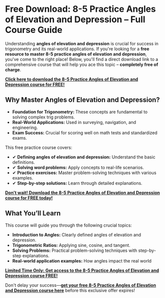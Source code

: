 # Free Download: 8-5 Practice Angles of Elevation and Depression – Full Course Guide

Understanding **angles of elevation and depression** is crucial for success in trigonometry and its real-world applications. If you're looking for a **free resource to master 8-5 practice angles of elevation and depression**, you've come to the right place! Below, you'll find a direct download link to a comprehensive course that will help you ace this topic – **completely free of charge**.

[**Click here to download the 8-5 Practice Angles of Elevation and Depression course for FREE!**](https://udemywork.com/8-5-practice-angles-of-elevation-and-depression)

## Why Master Angles of Elevation and Depression?

*   **Foundation for Trigonometry:** These concepts are fundamental to solving complex trig problems.
*   **Real-World Applications:** Used in surveying, navigation, and engineering.
*   **Exam Success:** Crucial for scoring well on math tests and standardized exams.

This free practice course covers:

*   ✔ **Defining angles of elevation and depression:** Understand the basic definitions.
*   ✔ **Solving word problems:** Apply concepts to real-life scenarios.
*   ✔ **Practice exercises:** Master problem-solving techniques with various examples.
*   ✔ **Step-by-step solutions:** Learn through detailed explanations.

[**Don't wait! Download the 8-5 Practice Angles of Elevation and Depression course for FREE today!**](https://udemywork.com/8-5-practice-angles-of-elevation-and-depression)

## What You’ll Learn

This course will guide you through the following crucial topics:

*   **Introduction to Angles:** Clearly defined angles of elevation and depression.
*   **Trigonometric Ratios:** Applying sine, cosine, and tangent.
*   **Solving Problems:** Practical problem-solving techniques with step-by-step explanations.
*   **Real-world application examples:** How angles impact the real world

[**Limited Time Only: Get access to the 8-5 Practice Angles of Elevation and Depression course FREE!**](https://udemywork.com/8-5-practice-angles-of-elevation-and-depression)

Don't delay your success—**[get your free 8-5 Practice Angles of Elevation and Depression course here](https://udemywork.com/8-5-practice-angles-of-elevation-and-depression)** before this exclusive offer expires!
